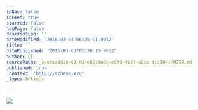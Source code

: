 ```yaml
---
inNav: false
inFeed: true
starred: false
hasPage: false
description: ''
dateModified: '2016-03-03T06:25:41.094Z'
title: ''
datePublished: '2016-03-03T06:30:15.961Z'
author: []
sourcePath: _posts/2016-03-03-c66c8e30-c5f0-4c8f-a2cc-dcb204cf0772.md
published: true
_context: 'http://schema.org'
_type: Article

---
```

![](https://the-grid-user-content.s3-us-west-2.amazonaws.com/8e4cb939-c397-4b28-8060-123868f740ad.jpg)